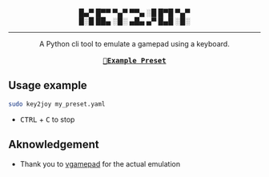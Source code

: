 <p align="center">
█▄▀ █▀▀ ▀▄▀ ▀▀▄ ░█ █▀█ ▀▄▀<br>
█░█ ██▄ ░█░ ▄█▄ ▄▀ █▄█ ░█░
</p>

---

<p align="center">
A Python cli tool to emulate a gamepad using a keyboard.
<br><br>
<kbd><a href="https://github.com/PierreBorine/key2joy/tree/master/example_preset.yaml"><b>🔨Example Preset</b></a></kbd>
</p>

## Usage example
```sh
sudo key2joy my_preset.yaml
```
- <kbd>CTRL</kbd> + <kbd>C</kbd> to stop

## Aknowledgement
- Thank you to [vgamepad](https://github.com/yannbouteiller/vgamepad) for the actual emulation
